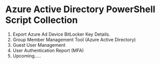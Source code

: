 # Azure Active Directory PowerShell Script Collection #
1. Export Azure Ad Device BitLocker Key Details.
2. Group Member Management Tool (Azure Active Directory)
3. Guest User Management
4. User Authentication Report (MFA)
5. Upcoming.....
